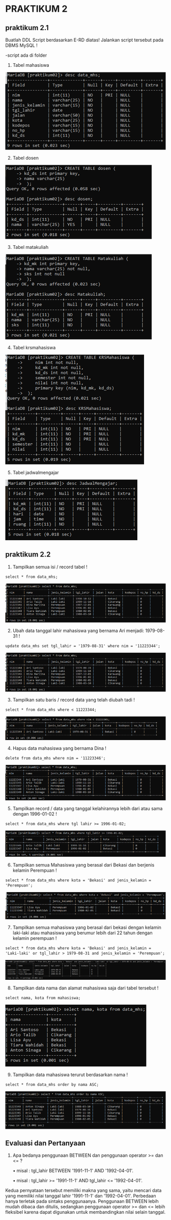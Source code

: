 # PRAKTIKUM 2

## praktikum 2.1
   Buatlah DDL Script berdasarkan E-RD diatas!
   Jalankan script tersebut pada DBMS MySQL !

   -script ada di folder
   
1. Tabel mahasiswa

![foto0](foto/S0.png)

2. Tabel dosen

![foto1](foto/S1.png)

3. Tabel matakuliah

![foto2](foto/S2.png)

4. Tabel krsmahasiswa

![foto3](foto/S3.png)

5. Tabel jadwalmengajar

![foto4](foto/S4.png)

## praktikum 2.2
1. Tampilkan semua isi / record tabel !
```
select * from data_mhs;
```
![foto1](foto/ss1.png)

2. Ubah data tanggal lahir mahasiswa yang bernama Ari menjadi: 1979-08-31 !
```
update data_mhs set tgl_lahir = '1979-08-31' where nim = '11223344';
```
![foto2](foto/ss2.png)

3. Tampilkan satu baris / record data yang telah diubah tadi !
```
select * from data_mhs where < 11223344;
```
![foto3](foto/ss3.png)

4. Hapus data mahasiswa yang bernama Dina !
```
delete from data_mhs where nim = '11223346';
```
![foto4](foto/ss4.png)

5. Tampilkan record / data yang tanggal kelahirannya lebih dari atau sama dengan 1996-01-02 !
```
select * from data_mhs where tgl lahir >= 1996-01-02;
```
![foto5](foto/ss5.png)

6. Tampilkan semua Mahasiswa yang berasal dari Bekasi dan berjenis kelamin Perempuan !
```
select * from data_mhs where kota = 'Bekasi' and jenis_kelamin = 'Perempuan';
```
![foto6](foto/ss6.png)

7. Tampilkan semua mahasiswa yang berasal dari bekasi dengan kelamin laki-laki atau mahasiswa yang berumur lebih dari 22 tahun dengan kelamin perempuan !
```
select * from data_mhs where kota = 'Bekasi' and jenis_kelamin = 'Laki-laki' or tgl_lahir > 1979-08-31 and jenis_kelamin = 'Perempuan';
```
![foto7](foto/ss7.png)

8. Tampilkan data nama dan alamat mahasiswa saja dari tabel tersebut !
```
select nama, kota from mahasiswa;
```
![foto8](foto/ss8.png)

9. Tampilkan data mahasiswa terurut berdasarkan nama !
```
select * from data_mhs order by nama ASC;
```
![foto9](foto/ss9.png)

## Evaluasi dan Pertanyaan

1. Apa bedanya penggunaan BETWEEN dan penggunaan operator >= dan <= ?

   • misal : tgl_lahir BETWEEN '1991-11-1' AND '1992-04-01'.

   • misal : tgl_lahir >= '1991-11-1' AND tgl_lahir <= '1992-04-01'.

Kedua pernyataan tersebut memiliki makna yang sama, yaitu mencari data yang memiliki nilai tanggal lahir '1991-11-1' dan '1992-04-01'. Perbedaan hanya terletak pada sintaks penggunaanya. Penggunaan BETWEEN lebih mudah dibaca dan ditulis, sedangkan penggunaan operator >= dan <= lebih fleksibel karena dapat digunakan untuk membandingkan nilai selain tanggal.
